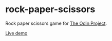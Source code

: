 # rock-paper-scissors

Rock paper scissors game for [The Odin Project](https://www.theodinproject.com/lessons/foundations-revisiting-rock-paper-scissors).

[Live demo](https://okayblue.github.io/rock-paper-scissors/)

